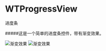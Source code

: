 # WTProgressView
进度条

#####这是一个简单的进度条控件，带有渐变效果。

![渐变效果](https://github.com/Sean-LWT/WTProgressView/blob/master/Simulator%20Screen%20Shot%202016%E5%B9%B45%E6%9C%8826%E6%97%A5%2023.13.31.png)
![渐变效果](https://github.com/Sean-LWT/WTProgressView/blob/master/Simulator%20Screen%20Shot%202016%E5%B9%B45%E6%9C%8826%E6%97%A5%2023.13.09.png)
